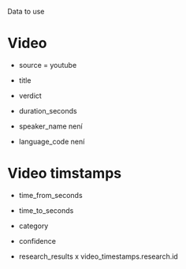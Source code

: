 Data to use


# Video
- source = youtube
- title
- verdict
- duration_seconds

- speaker_name není
- language_code není

# Video timstamps
- time_from_seconds
- time_to_seconds
- category
- confidence

- research_results x video_timestamps.research.id